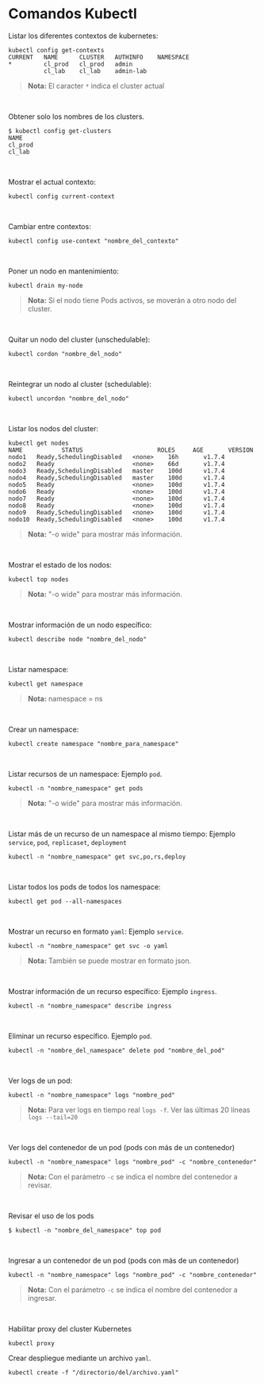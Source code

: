 # Comandos Kubectl


Listar los diferentes contextos de kubernetes:
```
kubectl config get-contexts
CURRENT   NAME      CLUSTER   AUTHINFO    NAMESPACE
*         cl_prod   cl_prod   admin
          cl_lab    cl_lab    admin-lab
```
>**Nota:** El caracter `*` indica el cluster actual

<br>

Obtener solo los nombres de los clusters.
```
$ kubectl config get-clusters
NAME
cl_prod
cl_lab
```

<br>

Mostrar el actual contexto:
```
kubectl config current-context
```
<br>

Cambiar entre contextos:
```
kubectl config use-context "nombre_del_contexto"
```
<br>

Poner un nodo en mantenimiento:
```
kubectl drain my-node
```
>**Nota:** Si el nodo tiene Pods activos, se moverán a otro nodo del cluster.

<br>

Quitar un nodo del cluster (unschedulable):
```
kubectl cordon "nombre_del_nodo"
```
<br>

Reintegrar un nodo al cluster (schedulable):
```
kubectl uncordon "nombre_del_nodo"
```
<br>

Listar los nodos del cluster:
```
kubectl get nodes
NAME           STATUS                     ROLES     AGE       VERSION
nodo1   Ready,SchedulingDisabled   <none>    16h       v1.7.4
nodo2   Ready                      <none>    66d       v1.7.4
nodo3   Ready,SchedulingDisabled   master    100d      v1.7.4
nodo4   Ready,SchedulingDisabled   master    100d      v1.7.4
nodo5   Ready                      <none>    100d      v1.7.4
nodo6   Ready                      <none>    100d      v1.7.4
nodo7   Ready                      <none>    100d      v1.7.4
nodo8   Ready                      <none>    100d      v1.7.4
nodo9   Ready,SchedulingDisabled   <none>    100d      v1.7.4
nodo10  Ready,SchedulingDisabled   <none>    100d      v1.7.4
```
>**Nota:** "-o wide" para mostrar más información.

<br>

Mostrar el estado de los nodos:
```
kubectl top nodes
```
>**Nota:** "-o wide" para mostrar más información.

<br>

Mostrar información de un nodo específico:
```
kubectl describe node "nombre_del_nodo"
```
<br>

Listar namespace:
```
kubectl get namespace
```
>**Nota:** namespace = ns

<br>

Crear un namespace:
```
kubectl create namespace "nombre_para_namespace"
```
<br>

Listar recursos de un namespace:
Ejemplo `pod`.
```
kubectl -n "nombre_namespace" get pods
```
>**Nota:** "-o wide" para mostrar más información.

<br>

Listar más de un recurso de un namespace al mismo tiempo:
Ejemplo `service`, `pod`, `replicaset`, `deployment`
```
kubectl -n "nombre_namespace" get svc,po,rs,deploy
```

<br>

Listar todos los pods de todos los namespace:
```
kubectl get pod --all-namespaces
```

<br>

Mostrar un recurso en formato `yaml`:
Ejemplo `service`.
```
kubectl -n "nombre_namespace" get svc -o yaml
```
>**Nota:** También se puede mostrar en formato json.

<br>

Mostrar información de un recurso específico:
Ejemplo `ingress`.
```
kubectl -n "nombre_namespace" describe ingress
```

<br>

Eliminar un recurso específico.
Ejemplo `pod`.
```
kubectl -n "nombre_del_namespace" delete pod "nombre_del_pod"
```

<br>

Ver logs de un pod:
```
kubectl -n "nombre_namespace" logs "nombre_pod"
```
>**Nota:** Para ver logs en tiempo real `logs -f`. Ver las últimas 20 líneas `logs --tail=20`

<br>

Ver logs del contenedor de un pod (pods con más de un contenedor)
```
kubectl -n "nombre_namespace" logs "nombre_pod" -c "nombre_contenedor"
```
>**Nota:** Con el parámetro `-c` se indica el nombre del contenedor a revisar. 

<br>

Revisar el uso de los pods
```
$ kubectl -n "nombre_del_namespace" top pod
```

<br>

Ingresar a un contenedor de un pod (pods con más de un contenedor)
```
kubectl -n "nombre_namespace" logs "nombre_pod" -c "nombre_contenedor"
```
>**Nota:** Con el parámetro `-c` se indica el nombre del contenedor a ingresar.

<br>

Habilitar proxy del cluster Kubernetes
```
kubectl proxy
```

Crear despliegue mediante un archivo `yaml`.
```
kubectl create -f "/directorio/del/archivo.yaml"
```


